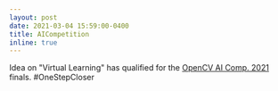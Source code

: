 ```yaml
---
layout: post
date: 2021-03-04 15:59:00-0400
title: AICompetition
inline: true
---
```


Idea on "Virtual Learning" has qualified for the <a href="https://opencv.org/opencv-ai-competition-2021/">OpenCV AI Comp. 2021</a> finals. #OneStepCloser
